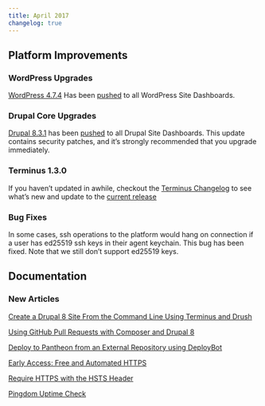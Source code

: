 ```yaml
---
title: April 2017
changelog: true
---
```

## Platform Improvements

### WordPress Upgrades
[WordPress 4.7.4](https://codex.wordpress.org/Version_4.7.4) Has been [pushed](https://github.com/pantheon-systems/WordPress/pull/112) to all WordPress Site Dashboards.

### Drupal Core Upgrades
[Drupal 8.3.1](https://www.drupal.org/project/drupal/releases/8.3.1) has been [pushed](https://github.com/pantheon-systems/drops-8/commit/bf3942e37ce2d9ce0d9646b3a538b03bc8076c01) to all Drupal Site Dashboards. This update contains security patches, and it’s strongly recommended
 that you upgrade immediately.

### Terminus 1.3.0

If you haven’t updated in awhile, checkout the [Terminus Changelog](https://pantheon.io/docs/terminus/updates/#changelog) to see what’s new and update to the [current release](https://pantheon.io/docs/terminus/updates/#update-to-the-current-release-)

### Bug Fixes
In some cases, ssh operations to the platform would hang on connection if a user has ed25519 ssh keys in their agent keychain. This bug has been fixed. Note that we still don’t support ed25519 keys.

## Documentation
### New Articles

[Create a Drupal 8 Site From the Command Line Using Terminus and Drush](https://pantheon.io/docs/guides/drupal8-commandline/)

[Using GitHub Pull Requests with Composer and Drupal 8](https://pantheon.io/docs/guides/github-pull-requests/)

[Deploy to Pantheon from an External Repository using DeployBot](https://pantheon.io/docs/deploybot/)

[Early Access: Free and Automated HTTPS](https://pantheon.io/docs/free-https/)

[Require HTTPS with the HSTS Header](https://pantheon.io/docs/hsts/)

[Pingdom Uptime Check](https://pantheon.io/docs/guides/pingdom-uptime-check/)

